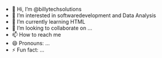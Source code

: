 - 👋 Hi, I’m @billytechsolutions
- 👀 I’m interested in softwaredevelopment and Data Analysis
- 🌱 I’m currently learning HTML 
- 💞️ I’m looking to collaborate on ...
- 📫 How to reach me 
- 😄 Pronouns: ...
- ⚡ Fun fact: ...

<!---
billytechsolutions/billytechsolutions is a ✨ special ✨ repository because its `README.md` (this file) appears on your GitHub profile.
You can click the Preview link to take a look at your changes.
--->
